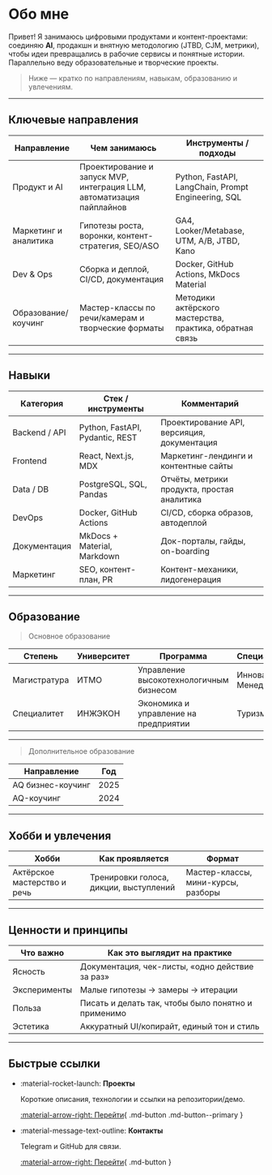 # Обо мне

Привет! Я занимаюсь цифровыми продуктами и контент-проектами: соединяю **AI**, продакшн и внятную методологию (JTBD, CJM, метрики), чтобы идеи превращались в рабочие сервисы и понятные истории. Параллельно веду образовательные и творческие проекты.

> Ниже — кратко по направлениям, навыкам, образованию и увлечениям.

---

## Ключевые направления

| Направление | Чем занимаюсь | Инструменты / подходы |
|---|---|---|
| Продукт и AI | Проектирование и запуск MVP, интеграция LLM, автоматизация пайплайнов | Python, FastAPI, LangChain, Prompt Engineering, SQL |
| Маркетинг и аналитика | Гипотезы роста, воронки, контент-стратегия, SEO/ASO | GA4, Looker/Metabase, UTM, A/B, JTBD, Kano |
| Dev & Ops | Сборка и деплой, CI/CD, документация | Docker, GitHub Actions, MkDocs Material |
| Образование/коучинг | Мастер-классы по речи/камерам и творческие форматы | Методики актёрского мастерства, практика, обратная связь |

---

## Навыки

| Категория | Стек / инструменты | Комментарий |
|---|---|---|
| Backend / API | Python, FastAPI, Pydantic, REST | Проектирование API, версияция, документация |
| Frontend | React, Next.js, MDX | Маркетинг-лендинги и контентные сайты |
| Data / DB | PostgreSQL, SQL, Pandas | Отчёты, метрики продукта, простая аналитика |
| DevOps | Docker, GitHub Actions | CI/CD, сборка образов, автодеплой |
| Документация | MkDocs + Material, Markdown | Док-порталы, гайды, on-boarding |
| Маркетинг | SEO, контент-план, PR | Контент-механики, лидогенерация |

---

## Образование

> Основное образование

| Степень | Университет | Программа | Специальность | 
|---|---|---|---|
| Магистратура | ИТМО | Управление высокотехнологичным бизнесом | Инноватика, Менеджмент |
| Специалитет | ИНЖЭКОН | Экономика и управление на предприятии | Туризм |

---

> Дополнительное образование

| Направление | Год | 
|---|---|
| AQ бизнес-коучинг | 2025 | 
| AQ-коучинг | 2024 | 

---

## Хобби и увлечения

| Хобби | Как проявляется | Формат |
|---|---|---|
| Актёрское мастерство и речь | Тренировки голоса, дикции, выступлений | Мастер-классы, мини-курсы, разборы |

---

## Ценности и принципы

| Что важно | Как это выглядит на практике |
|---|---|
| Ясность | Документация, чек-листы, «одно действие за раз» |
| Эксперименты | Малые гипотезы → замеры → итерации |
| Польза | Писать и делать так, чтобы было понятно и применимо |
| Эстетика | Аккуратный UI/копирайт, единый тон и стиль |

---

## Быстрые ссылки

<div class="grid cards" markdown="1">

-   :material-rocket-launch: **Проекты**

    Короткие описания, технологии и ссылки на репозитории/демо.

    [:material-arrow-right: Перейти](projects.md){ .md-button .md-button--primary }

-   :material-message-text-outline: **Контакты**

    Telegram и GitHub для связи.

    [:material-arrow-right: Перейти](contacts.md){ .md-button }

</div>
